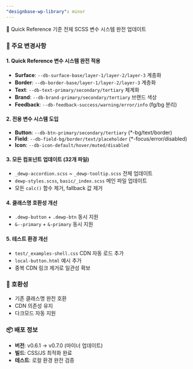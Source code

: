 ```yaml
---
"designbase-wp-library": minor
---
```


🎨 Quick Reference 기준 전체 SCSS 변수 시스템 완전 업데이트

### 🔧 주요 변경사항

#### **1. Quick Reference 변수 시스템 완전 적용**
- **Surface**: `--db-surface-base/layer-1/layer-2/layer-3` 계층화
- **Border**: `--db-border-base/layer-1/layer-2/layer-3` 계층화  
- **Text**: `--db-text-primary/secondary/tertiary` 체계화
- **Brand**: `--db-brand-primary/secondary/tertiary` 브랜드 색상
- **Feedback**: `--db-feedback-success/warning/error/info` (fg/bg 분리)

#### **2. 전용 변수 시스템 도입**
- **Button**: `--db-btn-primary/secondary/tertiary` (*-bg/text/border)
- **Field**: `--db-field-bg/border/text/placeholder` (*-focus/error/disabled)
- **Icon**: `--db-icon-default/hover/muted/disabled`

#### **3. 모든 컴포넌트 업데이트 (32개 파일)**
- `_dewp-accordion.scss` ~ `_dewp-tooltip.scss` 전체 업데이트
- `dewp-styles.scss`, `basic/_index.scss` 메인 파일 업데이트
- 모든 `calc()` 함수 제거, fallback 값 제거

#### **4. 클래스명 호환성 개선**
- `.dewp-button` + `.dewp-btn` 동시 지원
- `&--primary` + `&-primary` 동시 지원

#### **5. 테스트 환경 개선**
- `test/_examples-shell.css` CDN 자동 로드 추가
- `local-button.html` 예시 추가
- 중복 CDN 링크 제거로 일관성 확보

### 🎯 호환성
- 기존 클래스명 완전 호환
- CDN 의존성 유지
- 다크모드 자동 지원

### 📦 배포 정보
- **버전**: v0.6.1 → v0.7.0 (마이너 업데이트)
- **빌드**: CSS/JS 최적화 완료
- **테스트**: 로컬 환경 완전 검증
